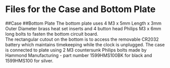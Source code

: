 # Files for the Case and Bottom Plate
##Case
##Bottom Plate
The bottom plate uses 4 M3 x 5mm Length x 3mm Outer Diameter brass heat set inserts and 4 button head Philips M3 x 6mm long bolts to fasten the bottom circuit board.<br/> The rectangular cutout on the bottom is to access the removable CR2032 battery which maintains timekeeping while the clock is unplugged. The case is connected to plate using 2 M3 countersunk Philips bolts made by Hammond Manufacturing - part number 1599HMS100BK for black and 1599HMS100 for silver.

